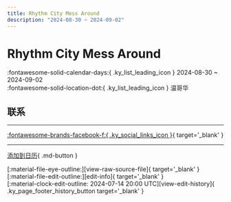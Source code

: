 ```yaml
---
title: Rhythm City Mess Around
description: "2024-08-30 ~ 2024-09-02"
---
```


# Rhythm City Mess Around 

:fontawesome-solid-calendar-days:{ .ky_list_leading_icon } 2024-08-30 ~ 2024-09-02  
:fontawesome-solid-location-dot:{ .ky_list_leading_icon } 温哥华  

## 联系


---

 [:fontawesome-brands-facebook-f:{ .ky_social_links_icon }](https://www.facebook.com/events/s/rhythm-city-mess-around-2024/623952519929179){ target='_blank' }

---

[添加到日历](https://swing.news/ics/zh-Hans/2024/ca/rhythm-city-mess-around-2024.ics){ .md-button }

<div class="ky_page_footer" markdown>
<div class="ky_page_footer_trailing" markdown="span">
[:material-file-eye-outline:][view-raw-source-file]{ target='_blank' }
[:material-file-edit-outline:][edit-info]{ target='_blank' }
</div>
<div class="ky_page_footer_leading" markdown="span">
[:material-clock-edit-outline: 2024-07-14 20:00 UTC][view-edit-history]{ .ky_page_footer_history_button target='_blank' }
</div>
</div>

[view-raw-source-file]: https://github.com/swingdance/events/blob/main/2024/ca/rhythm-city-mess-around-2024.json "查看原始源文件"
[edit-info]: https://github.com/swingdance/events/issues/new?assignees=&labels=update+event&projects=&template=03-update_entity.yml&title=%5B2024%2Fca%5D%20Rhythm%20City%20Mess%20Around&region=ca&year=2024&id=rhythm-city-mess-around-2024&name=Rhythm%20City%20Mess%20Around&org_id= "编辑信息"

[view-edit-history]: https://github.com/swingdance/events/commits/main/2024/ca/rhythm-city-mess-around-2024.json "查看编辑历史"
